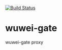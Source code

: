 [![Build Status](https://travis-ci.org/niumang/wuwei-gate.svg?branch=master)](https://travis-ci.org/niumang/wuwei-gate)

# wuwei-gate
wuwei-gate proxy
